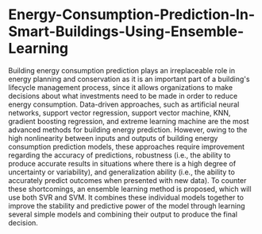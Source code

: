 # Energy-Consumption-Prediction-In-Smart-Buildings-Using-Ensemble-Learning
Building energy consumption prediction plays an irreplaceable role in energy planning and conservation as it is an important part of a building's lifecycle management process, since it allows organizations to make decisions about what investments need to be made in order to reduce energy consumption. Data-driven approaches, such as artificial neural networks, support vector regression, support vector machine, KNN, gradient boosting regression, and extreme learning machine are the most advanced methods for building energy prediction. However, owing to the high nonlinearity between inputs and outputs of building energy consumption prediction models, these approaches require improvement regarding the accuracy of predictions, robustness (i.e., the ability to produce accurate results in situations where there is a high degree of uncertainty or variability), and generalization ability (i.e., the ability to accurately predict outcomes when presented with new data). To counter these shortcomings, an ensemble learning method is proposed, which will use both SVR and SVM. It combines these individual models together to improve the stability and predictive power of the model through learning several simple models and combining their output to produce the final decision.
